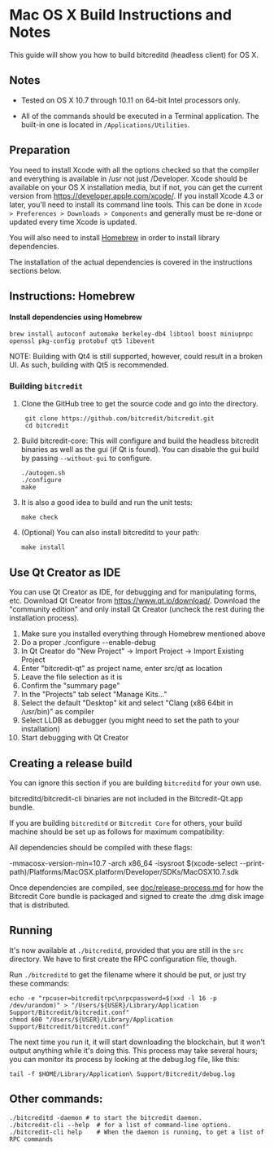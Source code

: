 Mac OS X Build Instructions and Notes
====================================
This guide will show you how to build bitcreditd (headless client) for OS X.

Notes
-----

* Tested on OS X 10.7 through 10.11 on 64-bit Intel processors only.

* All of the commands should be executed in a Terminal application. The
built-in one is located in `/Applications/Utilities`.

Preparation
-----------

You need to install Xcode with all the options checked so that the compiler
and everything is available in /usr not just /Developer. Xcode should be
available on your OS X installation media, but if not, you can get the
current version from https://developer.apple.com/xcode/. If you install
Xcode 4.3 or later, you'll need to install its command line tools. This can
be done in `Xcode > Preferences > Downloads > Components` and generally must
be re-done or updated every time Xcode is updated.

You will also need to install [Homebrew](http://brew.sh) in order to install library
dependencies.

The installation of the actual dependencies is covered in the instructions
sections below.

Instructions: Homebrew
----------------------

#### Install dependencies using Homebrew

    brew install autoconf automake berkeley-db4 libtool boost miniupnpc openssl pkg-config protobuf qt5 libevent

NOTE: Building with Qt4 is still supported, however, could result in a broken UI. As such, building with Qt5 is recommended.

### Building `bitcredit`

1. Clone the GitHub tree to get the source code and go into the directory.

        git clone https://github.com/bitcredit/bitcredit.git
        cd bitcredit

2.  Build bitcredit-core:
    This will configure and build the headless bitcredit binaries as well as the gui (if Qt is found).
    You can disable the gui build by passing `--without-gui` to configure.

        ./autogen.sh
        ./configure
        make

3.  It is also a good idea to build and run the unit tests:

        make check

4.  (Optional) You can also install bitcreditd to your path:

        make install

Use Qt Creator as IDE
------------------------
You can use Qt Creator as IDE, for debugging and for manipulating forms, etc.
Download Qt Creator from https://www.qt.io/download/. Download the "community edition" and only install Qt Creator (uncheck the rest during the installation process).

1. Make sure you installed everything through Homebrew mentioned above
2. Do a proper ./configure --enable-debug
3. In Qt Creator do "New Project" -> Import Project -> Import Existing Project
4. Enter "bitcredit-qt" as project name, enter src/qt as location
5. Leave the file selection as it is
6. Confirm the "summary page"
7. In the "Projects" tab select "Manage Kits..."
8. Select the default "Desktop" kit and select "Clang (x86 64bit in /usr/bin)" as compiler
9. Select LLDB as debugger (you might need to set the path to your installation)
10. Start debugging with Qt Creator

Creating a release build
------------------------
You can ignore this section if you are building `bitcreditd` for your own use.

bitcreditd/bitcredit-cli binaries are not included in the Bitcredit-Qt.app bundle.

If you are building `bitcreditd` or `Bitcredit Core` for others, your build machine should be set up
as follows for maximum compatibility:

All dependencies should be compiled with these flags:

 -mmacosx-version-min=10.7
 -arch x86_64
 -isysroot $(xcode-select --print-path)/Platforms/MacOSX.platform/Developer/SDKs/MacOSX10.7.sdk

Once dependencies are compiled, see [doc/release-process.md](release-process.md) for how the Bitcredit Core
bundle is packaged and signed to create the .dmg disk image that is distributed.

Running
-------

It's now available at `./bitcreditd`, provided that you are still in the `src`
directory. We have to first create the RPC configuration file, though.

Run `./bitcreditd` to get the filename where it should be put, or just try these
commands:

    echo -e "rpcuser=bitcreditrpc\nrpcpassword=$(xxd -l 16 -p /dev/urandom)" > "/Users/${USER}/Library/Application Support/Bitcredit/bitcredit.conf"
    chmod 600 "/Users/${USER}/Library/Application Support/Bitcredit/bitcredit.conf"

The next time you run it, it will start downloading the blockchain, but it won't
output anything while it's doing this. This process may take several hours;
you can monitor its process by looking at the debug.log file, like this:

    tail -f $HOME/Library/Application\ Support/Bitcredit/debug.log

Other commands:
-------

    ./bitcreditd -daemon # to start the bitcredit daemon.
    ./bitcredit-cli --help  # for a list of command-line options.
    ./bitcredit-cli help    # When the daemon is running, to get a list of RPC commands
